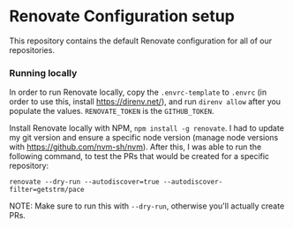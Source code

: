# Renovate Configuration setup

This repository contains the default Renovate configuration for all of our repositories.

### Running locally

In order to run Renovate locally, copy the `.envrc-template` to `.envrc` (in order to use this,
install https://direnv.net/), and run `direnv allow` after you populate the values. `RENOVATE_TOKEN` is
the `GITHUB_TOKEN`.

Install Renovate locally with NPM, `npm install -g renovate`. I had to update my git version and ensure a specific node
version (manage node versions with https://github.com/nvm-sh/nvm). After this, I was able to run the following command,
to test the PRs that would be created for a specific repository:

```
renovate --dry-run --autodiscover=true --autodiscover-filter=getstrm/pace 
```

NOTE: Make sure to run this with `--dry-run`, otherwise you'll actually create PRs.
